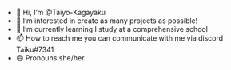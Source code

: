 - 👋 Hi, I’m @Taiyo-Kagayaku
- 👀 I’m interested in create as many projects as possible!
- 🌱 I’m currently learning I study at a comprehensive school
- 📫 How to reach me you can communicate with me via discord Taiku#7341
- 😄 Pronouns:she/her 


<!---
Taiyo-Kagayaku/Taiyo-Kagayaku is a ✨ special ✨ repository because its `README.md` (this file) appears on your GitHub profile.
You can click the Preview link to take a look at your changes.
--->
